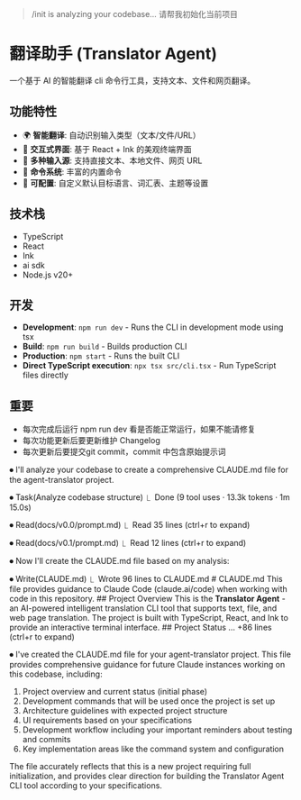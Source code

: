 
> /init is analyzing your codebase… 请帮我初始化当前项目

# 翻译助手 (Translator Agent)

一个基于 AI 的智能翻译 cli 命令行工具，支持文本、文件和网页翻译。

## 功能特性

- 🌍 **智能翻译**: 自动识别输入类型（文本/文件/URL）
- 💬 **交互式界面**: 基于 React + Ink 的美观终端界面
- 📁 **多种输入源**: 支持直接文本、本地文件、网页 URL
- 🎯 **命令系统**: 丰富的内置命令
- 🔧 **可配置**: 自定义默认目标语言、词汇表、主题等设置

## 技术栈

- TypeScript
- React
- Ink
- ai sdk
- Node.js v20+

## 开发

- **Development**: `npm run dev` - Runs the CLI in development mode using tsx
- **Build**: `npm run build` - Builds production CLI
- **Production**: `npm start` - Runs the built CLI
- **Direct TypeScript execution**: `npx tsx src/cli.tsx` - Run TypeScript files directly


## 重要

- 每次完成后运行 npm run dev 看是否能正常运行，如果不能请修复
- 每次功能更新后要更新维护 Changelog
- 每次更新后要提交git commit，commit 中包含原始提示词

⏺ I'll analyze your codebase to create a comprehensive CLAUDE.md file for the agent-translator project.

⏺ Task(Analyze codebase structure)
  ⎿  Done (9 tool uses · 13.3k tokens · 1m 15.0s)

⏺ Read(docs/v0.0/prompt.md)
  ⎿  Read 35 lines (ctrl+r to expand)

⏺ Read(docs/v0.1/prompt.md)
  ⎿  Read 12 lines (ctrl+r to expand)

⏺ Now I'll create the CLAUDE.md file based on my analysis:

⏺ Write(CLAUDE.md)
  ⎿  Wrote 96 lines to CLAUDE.md
     # CLAUDE.md
     This file provides guidance to Claude Code (claude.ai/code) when working with code in this repository.
     ## Project Overview
     This is the **Translator Agent** - an AI-powered intelligent translation CLI tool that supports text, file, and web page translation. The project is built with TypeScript, React, and Ink to
      provide an interactive terminal interface.
     ## Project Status
     … +86 lines (ctrl+r to expand)

⏺ I've created the CLAUDE.md file for your agent-translator project. This file provides comprehensive guidance for future Claude instances working on this codebase, including:

  1. Project overview and current status (initial phase)
  2. Development commands that will be used once the project is set up
  3. Architecture guidelines with expected project structure
  4. UI requirements based on your specifications
  5. Development workflow including your important reminders about testing and commits
  6. Key implementation areas like the command system and configuration

  The file accurately reflects that this is a new project requiring full initialization, and provides clear direction for building the Translator Agent CLI tool according to your
  specifications.